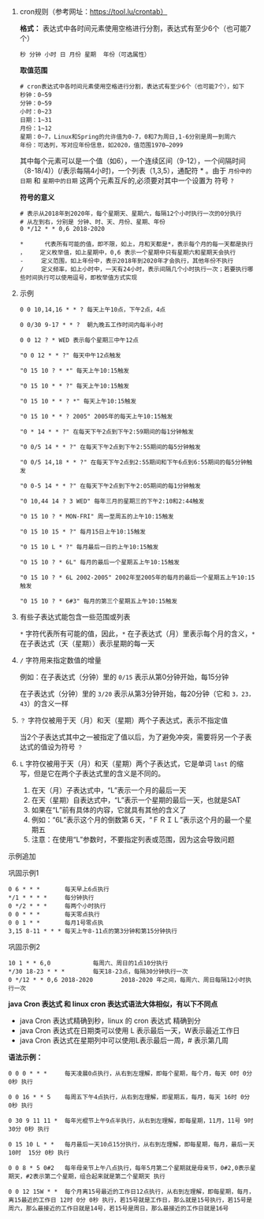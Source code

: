 1. cron规则（参考网址：https://tool.lu/crontab）

   **格式：** 表达式中各时间元素使用空格进行分割，表达式有至少6个（也可能7个）

   ```shell
   秒 分钟 小时 日 月份 星期  年份（可选属性）
   ```

   

   **取值范围**

   ```shell
   # cron表达式中各时间元素使用空格进行分割，表达式有至少6个（也可能7个），如下
   秒钟：0~59
   分钟：0~59
   小时：0~23
   日期：1~31
   月份：1~12
   星期：0~7，Linux和Spring的允许值为0-7，0和7为周日,1-6分别是周一到周六
   年份：可选列，写对应年份信息，如2020，值范围1970–2099
   ```

   

   其中每个元素可以是一个值（如6），一个连续区间（9-12），一个间隔时间（8-18/4)）(/表示每隔4小时)，一个列表（1,3,5），通配符 * 。由于 `月份中的日期` 和 `星期中的日期` 这两个元素互斥的,必须要对其中一个设置为 符号 `?`

   

   **符号的意义**

   ```shell
   # 表示从2018年到2020年，每个星期天、星期六，每隔12个小时执行一次的0分执行
   # 从左到右，分别是 分钟、时、天、月份、星期、年份
   0 */12 * * 0,6 2018-2020
   
   *	  代表所有可能的值，即不限，如上，月和天都是*，表示每个月的每一天都是执行
   ，    定义枚举值，如上星期中，0,6 表示一个星期中只有星期六和星期天会执行
   -     定义范围，如上年份中，表示2018年到2020年才会执行，其他年份不执行
   /     定义频率，如上小时中，一天有24小时，表示间隔几个小时执行一次；若要执行哪些时间执行可以使用逗号，即枚举值方式实现
   ```

   

2. 示例

   ```shell
   0 0 10,14,16 * * ? 每天上午10点，下午2点，4点
   
   0 0/30 9-17 * * ?  朝九晚五工作时间内每半小时
   
   0 0 12 ? * WED 表示每个星期三中午12点 
   
   "0 0 12 * * ?" 每天中午12点触发 
   
   "0 15 10 ? * *" 每天上午10:15触发 
   
   "0 15 10 * * ?" 每天上午10:15触发 
   
   "0 15 10 * * ? *" 每天上午10:15触发 
   
   "0 15 10 * * ? 2005" 2005年的每天上午10:15触发 
   
   "0 * 14 * * ?" 在每天下午2点到下午2:59期间的每1分钟触发 
   
   "0 0/5 14 * * ?" 在每天下午2点到下午2:55期间的每5分钟触发 
   
   "0 0/5 14,18 * * ?" 在每天下午2点到2:55期间和下午6点到6:55期间的每5分钟触发 
   
   "0 0-5 14 * * ?" 在每天下午2点到下午2:05期间的每1分钟触发 
   
   "0 10,44 14 ? 3 WED" 每年三月的星期三的下午2:10和2:44触发 
   
   "0 15 10 ? * MON-FRI" 周一至周五的上午10:15触发 
   
   "0 15 10 15 * ?" 每月15日上午10:15触发 
   
   "0 15 10 L * ?" 每月最后一日的上午10:15触发 
   
   "0 15 10 ? * 6L" 每月的最后一个星期五上午10:15触发 
   
   "0 15 10 ? * 6L 2002-2005" 2002年至2005年的每月的最后一个星期五上午10:15触发 
   
   "0 15 10 ? * 6#3" 每月的第三个星期五上午10:15触发 
   ```

   

3. 有些子表达式能包含一些范围或列表

   `*` 字符代表所有可能的值，因此，`*` 在子表达式（月）里表示每个月的含义，`*`  在子表达式（天（星期））表示星期的每一天

   

4. `/` 字符用来指定数值的增量

   例如：在子表达式（分钟）里的 `0/15` 表示从第0分钟开始，每15分钟

     在子表达式（分钟）里的 `3/20` 表示从第3分钟开始，每20分钟（它和 `3，23，43`）的含义一样

   

5. `？` 字符仅被用于天（月）和天（星期）两个子表达式，表示不指定值

   当2个子表达式其中之一被指定了值以后，为了避免冲突，需要将另一个子表达式的值设为符号 `？`

   

6. `L` 字符仅被用于天（月）和天（星期）两个子表达式，它是单词 `last` 的缩写，但是它在两个子表达式里的含义是不同的。

   1. 在天（月）子表达式中，“L”表示一个月的最后一天
   2. 在天（星期）自表达式中，“L”表示一个星期的最后一天，也就是SAT
   3. 如果在“L”前有具体的内容，它就具有其他的含义了
   4. 例如：“6L”表示这个月的倒数第６天，“ＦＲＩＬ”表示这个月的最一个星期五
   5. 注意：在使用“L”参数时，不要指定列表或范围，因为这会导致问题

 

示例追加

巩固示例1

```shell
0 6 * * *		每天早上6点执行
*/1 * * * *		每分钟执行
0 */2 * * *		每两个小时执行
0 0 * * * 		每天零点执行
0 0 1 * *  		每月1号零点执
3,15 8-11 * * * 每天上午8-11点的第3分钟和第15分钟执行
```



巩固示例2

```
10 1 * * 6,0			每周六、周日的1点10分执行
*/30 18-23 * * *		每天18-23点，每隔30分钟执行一次
0 */12 * * 0,6 2018-2020  		2018-2020 年之间，每周六、周日每隔12小时执行一次
```



**java Cron 表达式 和 linux cron 表达式语法大体相似，有以下不同点**

- java Cron 表达式精确到秒，linux 的 cron 表达式 精确到分
- java Cron 表达式在日期类可以使用 L 表示最后一天，W表示最近工作日
- java Cron 表达式在星期列中可以使用L表示最后一周，# 表示第几周



**语法示例：**

```shell
0 0 0 * * * 	每天凌晨0点执行，从右到左理解，即每个星期，每个月，每天 0时	0分 0秒 执行

0 0 16 * * 5	每周五下午4点执行，从右到左理解，即星期五，每月，每天 16时	0分 0秒 执行

0 30 9 11 11 *	每年光棍节上午9点半执行，从右到左理解，即每星期，11月，11号 9时	30分 0秒 执行

0 15 10 L * *	每月最后一天10点15分执行，从右到左理解，即每星期，每月，最后一天 10时	15分 0秒 执行

0 0 8 * 5 0#2	每年母亲节上午八点执行，每年5月第二个星期就是母亲节，0#2,0表示星期天，#2表示第二个星期，组合起来就是第二个星期天 执行

0 0 12 15W * *	每个月离15号最近的工作日12点执行，从右到左理解，即每星期，每月，离15最近的工作日 12时	0分 0秒 执行，若15号就是工作日，那么就是15号执行，若15号是周六，那么最接近的工作日就是14号，若15号是周日，那么最接近的工作日就是16号
```

